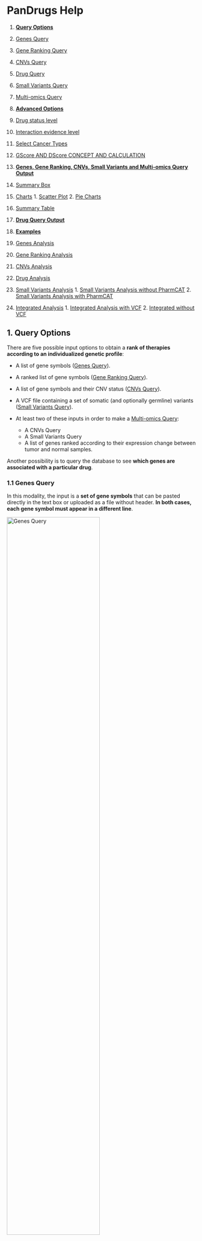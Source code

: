 # PanDrugs Help

1. **[Query Options](#!/help#query-options)**
  1. [Genes Query](#!/help#genes-query)
  2. [Gene Ranking Query](#!/help#gene-ranking-query)
  3. [CNVs Query](#!/help#cnvs-query)
  4. [Drug Query](#!/help#drug-query)
  5. [Small Variants Query](#!/help#vcf-query)
  6. [Multi-omics Query](#!/help#multi-omics-query)

2. **[Advanced Options](#!/help#advanced-options)**
  1. [Drug status level](#!/help#drugs-status-level)
  2. [Interaction evidence level](#!/help#interaction-evidence-level)
  3. [Select Cancer Types](#!/help#select-cancer-types)

3. [GScore AND DScore CONCEPT AND CALCULATION](#!/help#gscore-and-dscore-concept-and-calculation)

4. **[Genes, Gene Ranking, CNVs, Small Variants and Multi-omics Query Output](#!/help#genes-gene-rank-cnvs-vcf-and-multi-omics-query-output)**
  1. [Summary Box](#!/help#summary-box)
  2. [Charts](#!/help#drug-status-level)
    1. [Scatter Plot](#!/help#scatter-plot)
    2. [Pie Charts](#!/help#pie-charts)
  2. [Summary Table](#!/help#summary-table)

5. **[Drug Query Output](#!/help#drug-query-output)**

6. **[Examples](#!/help#examples)**
  1. [Genes Analysis](#!/help#examples-genes-query)
  2. [Gene Ranking Analysis](#!/help#examples-gene-ranking-query)
  3. [CNVs Analysis](#!/help#examples-cnvs-query)
  4. [Drug Analysis](#!/help#examples-drug-query)
  5. [Small Variants Analysis](#!/help#examples-vcf-query)
    1. [Small Variants Analysis without PharmCAT](#!/help#examples-vcf-query-no-pharmcat)
    2. [Small Variants Analysis with PharmCAT](#!/help#examples-vcf-query-pharmcat)
  6. [Integrated Analysis](#!/help#examples-integrated-query)
    1. [Integrated Analysis with VCF](#!/help#examples-integrated-query-w-vcf)
    2. [Integrated without VCF](#!/help#examples-integrated-query-wo-vcf)

<!--
7. [DATABASE VERSIONS FOR VCF ANNOTATION](#!/help#database-versions-for-vcf-annotation)
-->

## 1. Query Options<a name="query-options"></a>
There are five possible input options to obtain a **rank of therapies according to an individualized genetic profile**:

  - A list of gene symbols ([Genes Query](#!/help#genes-query)).
  - A ranked list of gene symbols ([Gene Ranking Query](#!/help#gene-ranking-query)).
  - A list of gene symbols and their CNV status ([CNVs Query](#!/help#gene-ranking-query)).
  - A VCF file containing a set of somatic (and optionally germline) variants <!-- corresponding to the GRCh38/hg38 assembly of the human genome -->([Small Variants Query](#!/help#vcf-query)).
  - At least two of these inputs in order to make a [Multi-omics Query](#!/help#multi-omics-query):

    - A CNVs Query
    - A Small Variants Query
    - A list of genes ranked according to their expression change between tumor and normal samples.

Another possibility is to query the database to see **which genes are associated with a particular drug**.

### 1.1 Genes Query<a name="genes-query"></a>
In this modality, the input is a **set of gene symbols** that can be pasted directly in the text box or uploaded as a file without header. **In both cases, each gene symbol must appear in a different line**.

<!-- Update image -->
<div style="text-align: left;"><img src="genes-query-01.png" alt="Genes Query" height="70%" width="70%"/>

### 1.2 Gene Ranking Query<a name="gene-ranking-query"></a>
In this query option, it is possible to upload a **ranked list of genes as a [RNK file](https://software.broadinstitute.org/cancer/software/gsea/wiki/index.php/Data_formats#RNK:_Ranked_list_file_format_.28.2A.rnk.29)**.

This file must consist in two tab delimited columns containing gene symbols and the ranking metric, respectively. Each gene symbol must appear in a different line. 

The ranking metric will be scaled between 0 and 1 and will be treated as an user-supplied [GScore]#!/help#gscore-and-dscore-concept-and-calculation), overwritting the precomputed one.

<!-- Update image -->
<div style="text-align: left;"><img src="gene-ranking-query-01.png" alt="Gene Ranking Query" height="70%" width="70%"/>

### 1.3 CNVs Query<a name="cnvs-query"></a>
In this modality, you can upload a **tab delimited** file without headers formed by two columns. The first one must contain a **gene symbol** per line. The second column must indicate the **CNV status** of the correspondind gene (either "AMP" for amplification or "DEL" for deletion). **Diploid genes must not be listed in this file**.

<!-- Update image -->
<div style="text-align: left;"><img src="cnvs-query-01.png" alt="CNVs Query" height="70%" width="70%"/>

### 1.4 Drug Query<a name="drug-query"></a>
**A single drug** can be queried in order to explore its connection with the genes in the database. PanDrugsdb contains information about drug synonyms. So, as you type a drug name, several suggestions matching your query will appear.

<!-- Update image -->
<div style="text-align: left;"><img src="drug-query-01.png" alt="Drug Query" height="70%" width="70%"/>

### 1.5 Small Variants Query<a name="vcf-query"></a>
In this query option, you must upload a **[VCF](https://samtools.github.io/hts-specs/VCFv4.2.pdf)** containing somatic and, optionally, germline variants. <!-- The genomic coordinates in this VCF must correspond to the GRCh38/hg38 assembly of the human genome. -->

**If the input VCF contains germline variants, there is an option to run [PharmCAT](https://pharmcat.org) and include the [Clinical Pharmacogenetics Implementation Consortium (CPIC)](https://cpicpgx.org) drug recommendations in the final drug ranking returned by PanDrugs**. In order to do so, the **input VCF must contain genotype data** with one or two sample columns. These are the two accepted formats:

- A VCF with a **single sample column** containing somatic and germline variants all together. There are not requirements regarding the name of the sample column.
- **Ideally**, a VCF with **two sample columns named "tumor" and "normal"** with the genotypes of the corresponding variant in each sample. Please note that, while the order of the sample columns is indifferent, the names must be strictly "tumor" and "normal".

<!-- Update image -->
<div style="text-align: left;"><img src="vcf-query-01.png" alt="Small Variants Query" height="70%" width="70%"/>

To create a new analysis, click on <span style="color:#50AC50">**New variants analysis...**</span> and then select a valid VCF file. You can click on <span style="color:#50AC50">**PharmCAT analysis**</span> and provide a meaningful name for the job. Finally, click on <span style="color:#50AC50">**Submit VCF**</span>.

<!-- Update image -->
<div style="text-align: left;"><img src="vcf-query-02.png" alt="New VCF Analysis" height="40%" width="40%"/>

A message indicating that the computation has been successfully submitted will appear. In this message you will get a link in order to follow the computation progress.

<!-- Update image -->
<div style="text-align: left;"><img src="vcf-query-03.png" alt="Small Variants Query Submission Message" height="25%" width="25%"/>

Moreover, if you come back to the <span style="color:#50AC50">**Small Variants**</span> tab or follow the link, you will notice a progress bar associated to your job. As the computation progresses, the completion of the different steps will be indicated in this progress bar.

<!-- Update image -->
<div style="text-align: left;"><img src="vcf-query-04.png" alt="Progress Bar" height="70%" width="70%"/>

During this process, the somatic variants included in the VCF are annotated using Ensembl's [Variant Effect Predictor (VEP)](https://www.ensembl.org/info/docs/tools/vep/index.html) and additional databases. With these annotations, a Variant Score (VScore) is computed for each variant. The final GScore is then calculated as the maximum VScore for the principal transcript of each gene.

If you clicked on <span style="color:#50AC50">**PharmCAT analysis**</span>, the germline variants will be used to query PharmCAT in order to retrieve the CPIC recommendations associated with these variants.

Finally, when the progress bar is complete, you can query PanDrugsdb and obtain a ranking of treatments **tailored to the provided genomics profile**. If you clicked on <span style="color:#50AC50">**PharmCAT analysis**</span>, PanDrugs output will contain CPIC recommendations (if any) for the ranked drugs and a link to PharmCAT's report.

Moreover, it is possible to download a tab delimited file with the annotations for each somatic variant and the corresponding VScore by clicking on <span style="color:#50AC50">**Download VScores**</span>.

<!-- Update image -->
<div style="text-align: left;"><img src="vcf-query-05.png" alt="Progress Bar Completed" height="70%" width="70%"/>

If you are logged in PanDrugs, the results of the query will be stored in your personal account. You will be able to access any previous analyses done within the last 6 months <!-- check this --> and select one of them to make a new query. That is why we encourage you to register [here](https://pandrugs.sing-group.org/#!/login). **Note that the germline variants used to query PharmCAT are deleted immediately and are not stored in our servers**.

### 1.5 Multi-omics Query<a name="multi-omics-query"></a>
You can perform a Multi-omics Query in case you have at least two of these inputs for the same patient:

  - Expression data
  - CNV information
  - A VCF

<!-- Update image -->
<div style="text-align: left;"><img src="multi-omics-query-01.png" alt="Multi-omics Query" height="70%" width="70%"/>

In this query option, the expression data can be uploaded as a **[RNK file](https://software.broadinstitute.org/cancer/software/gsea/wiki/index.php/Data_formats#RNK:_Ranked_list_file_format_.28.2A.rnk.29)**.

This file must consist in two tab delimited columns containing gene symbols and the ranking metric, respectively. Each gene symbol must appear in a different line and the ranking metric must reflect the expression change between tumor and normal samples (e.g. a differential expression test statistic).

The files containing CNV information and the VCF must be as detailed in sections [CNVs Query](#!/help#cnvs-query) and [Small Variants Query](#!/help#vcf-query), respectively.

If expression data is available, PanDrugs will compute the 90th percentile of the expression metric and will assign an expression label to each gene in the RNK file:

- **Highly Overexpressed Oncogenes:** Oncogenes with an expression metric above the 90th percentile.
- **Overexpressed:** Genes with an expression metric > 0.
- **Underexpressed:** Genes with an expression metric < 0.
- **Not Expressed:** Genes with no expression information (i.e. genes that appear in any other input).

Then, PanDrugs will query its database with the Highly Overexpressed Oncogenes and/or the genes with known CNV status information, if available. Moreover, if there is a VCF, PanDrugs runs an additional analysis as [detailed before](#!/help#vcf-query).

PanDrugs output will rank all drugs associated with either the Highly Overexpressed Oncogenes, the genes with known CNV status or the genes with somatic alterations. If you clicked on <span style="color:#50AC50">**PharmCAT analysis**</span>, PanDrugs output will contain CPIC recommendations (if any) for the ranked drugs and a link to PharmCAT's report.

## 2. Advanced Options<a name="advanced-options"></a>

Those queries based on genes ([Genes](#!/help#genes-query), [Gene Ranking](#!/help#gene-ranking-query), [CNVs](#!/help#cnvs-query) and [Small Variants](#!/help#vcf-query)) can be adjusted using the panel of advanced options:

<!-- Update image -->
<div style="text-align: left;"><img src="advanced-options.png" alt="Advanced Options" height="60%" width="60%"/>

### 2.1 Drug status level<a name="drugs-status-level"></a>

Allows to filter therapeutic options according to their approval status for cancer or other pathologies. The options are:

**Cancer:**

- **FDA approved:** FDA approved drugs for cancer treatment.
- **Clinical trials:** Drugs in clinical trials for cancer treatment.

**Other pathologies:**

- **FDA approved:** FDA approved drugs for other conditions or pathologies.
- **Clinical trials:** Drugs in clinical trials for the treatment of other conditions or pathologies.
- **Experimental:** Compounds in pre-clinical phase.

By default, all options are selected so the results include drugs in all the approval status levels.

### 2.2 Interaction evidence level<a name="interaction-evidence-level"></a>

Allows to filter therapeutic options according to the type of drug-gene interaction:

- **Direct target <img src="direct-target-interaction.svg" alt="Direct Target" height="25" width="85" style="vertical-align:middle;"/>:** Show drugs that directly target any input gene that contributes to a disease phenotype.

- **Biomarker <img src="biomarker-interaction.svg" alt="Biomarker" height="25" width="85" style="vertical-align:middle;"/>:** Show drugs whose response is associated, based on clinical or pre-clinical evidences, with the genetic status of any input gene.

- **Pathway member <img src="pathway-member-interaction.svg" alt="Pathway Member" height="25" width="135" style="vertical-align:middle;"/>:** Show drugs that target any downstream druggable genes within the pathway of the input genes.

<!-- - **Gene dependency**: Show drugs that target any gene with a genetic dependency on the input genes. -->

By default, all options are selected so the results include all types of drug-gene interactions.

### 2.3 Select Cancer Types<a name="select-cancer-types"></a>

Allows to filter therapeutic options approved for specific cancer types. **Drugs in clinical trials or experimental drugs associated to the input genes will be shown independently of this filter**. If you want your output to only contain approved drugs for the selected cancer types, **you must also filter by FDA approved drugs for cancer** (see [Drug status level](#!/help#drugs-status-level) section).

By default, all cancer types are selected.

## 3. Gene Score (GScore) and Drug Score (DScore) concept and calculation<a name="gscore-and-dscore-concept-and-calculation"></a>

The GScore measures the biological relevance of the gene in the tumoral process. It ranges from 0 to 1.

The DScore measures the suitability of the drug according to the genomic profile. It goes from -1 to 1 with the negative values corresponding to resistance and the positive values corresponding to sensitivity.

**GScore calculation**

When the input is a **ranked gene list** where the ranking is based on some experimental results, as for example, data originating from differential expression studies, the introduced values are normalized to the 0-1 scale.

If the input consists of a **non ranked list of genes**, the GScore is calculated according to the relevance of that gene in carcinogenesis. To perform this calculation we consider different aspects as the frequency at which the gene appears in different tumors, the probability of being a driver and the gene essentiality.

When the input is a **vcf file**, the GScore is computed taking into account the annotations provided for the variants located in each gene. Variants are annotated using the information provided by the VEP and other additional sources. The score for each variant (called VScore) is computed taking into account a set of features from these annotations. Variants are then filtered using the consequence indicated by VEP, keeping only those with a relevant impact in the sequence (transcript_ablation, splice_donor_variant, splice_acceptor_variant, stop_gained, frameshift_variant, stop_lost, start_lost, transcript_amplification, inframe_insertion, inframe_deletion, missense_variant, protein_altering_variant, splice_region_variant, incomplete_terminal_codon_variant and stop_retained_variant). Finally, we extract the affected genes and the GScore is established for each of them selecting the highest value of VScore for the principal transcript.

**DScore calculation**

There is a pre-computed DScore in the database for each single drug-gene relation of each source. In its calculation we first take into account the use of the drug in cancer, then the approval status of the drug and finally the definition of the gene as a target or biomarker in the relation with the drug. Experimental compounds have a different score assignation and they rank below drugs in another status, giving more relevance to target than to biomarker genes.

During the assignation process the drug score is readjusted to take into account the information provided by the combination of all input data. We define a **collective gene impact factor**, which reflects the number of genes in the input that points to a particular compound and a **database factor** that reflects the number of expert curated sources that support a particular drug-gene interaction. Pathway member assignations are penalized with respect to direct ones unless a biomarker evidence supports the association.

Experimental compounds maintain the pre-computed DScore with the exception of a penalization for pathway member cases.

In the case one drug has a sensitivity response due to one gene, but a resistance response due to another, the drug assignation appears with the sign of the highest DScore in absolute value. This means that the response with the most relevant evidences is the one that is going to be selected to position the drug in the sensitivity or resistance area.

## 4. Genes, Gene Ranking, CNVs, Small Variants and Multi-omics Query Output<a name="genes-gene-rank-cnvs-vcf-and-multi-omics-query-output"></a>

Once the query has been completed, a summary box with the execution details, some plots and a summary table with the drug ranking will appear.

### 4.1 Summary Box<a name="summary-box"></a>

This box details the total number of queried genes as well as the number of genes present and absent in PanDrugsdb. Morever, it specifies the type of query in the title and the [Advanced Options](#!/help#advanced-options) that were selected. If you made a [Small Variants Query](#!/help#vcf-query) with <span style="color:#50AC50">**PharmCAT analysis**</span>, the full PharmCAT's report would be available for download at the summary box.

<!-- Add image -->
<!-- ![Summary Box](summary-box-01.png "Summary Box") -->

### 4.2 Charts<a name="drug-status-level"></a>

#### 4.2.1 Scatter Plot<a name="scatter-plot"></a>

In this plot, the x and y axes represent the DScore and GScore for each drug, respectively. Positive values of the x axis correspond to sensitivity assignations and negative values represent resistance associations.

The ranked therapies are plotted as points with different shapes, colors and sizes:

- **Shape** indicates the type of drug-gene association.
- **Color** indicates the approval status of the drug.
- **Size** is proportional to the final GScore/DScore ratio.

Moreover, we define two thresholds: DScore = 0.7 and GScore = 0.6 to divide the scatter plot into quadrants. The area above both thresholds is shaded in green and includes the drugs labelled as **Best Therapeutic Candidates**.

You can click and drag the cursor to select any plot region you want to zoom in. In addition, the scatter plot can be printed or downloaded in different formats (PNG, JPEG, PDF or SVG) by clicking on this icon: <img src="download-icon.png" alt="Download Icon" height="15" width="15"/>.

<!-- Update image -->
<div style="text-align: left;"><img src="scatter-plot-01.svg" alt="Scatter Plot" height="60%" width="60%"/>

<!-- Update image -->
<div style="text-align: left;"><img src="scatter-plot-02.svg" alt="Scatter Plot Zoom In" height="60%" width="60%"/>

#### 4.2.2 Pie Charts<a name="pie-charts"></a>

**Drugs by approval status**

This chart shows the percentage of ranked therapies in each approval status group (Approved, Clinical Trials or Experimental).

<div style="text-align: left;"><img src="pie-chart-01.svg" alt="Pie Chart Approval Status" height="60%" width="60%"/>

**Drugs by family**

This chart shows the percentage of ranked therapies that belongs to each drug family.

<div style="text-align: left;"><img src="pie-chart-02.svg" alt="Pie Chart Drug Family" height="60%" width="60%"/>

These two charts can also be printed or downloaded in different formats (PNG, JPEG, PDF or SVG) by clicking on this icon: <img src="download-icon.png" alt="Download Icon" height="18" width="18" style="vertical-align:middle;"/>.

### 4.3 Summary Table<a name="summary-table"></a>

The summary table shows the therapeutic options returned by PanDrugs ranked first by DScore and then by GScore. This table has the following columns:

  **1. Gene(s):** Queried genes that have an association with the corresponding drug in PanDrugsdb. Each gene symbol is linked to its page in the [NCBI](https://www.ncbi.nlm.nih.gov/gene).

  **2. Drug:** Compound's name. Each drug is linked to its page in [PubChem](https://pubchem.ncbi.nlm.nih.gov).

  **3. Interaction:** Drug-gene relationship between the genes and the drug. The value of this column in the collapsed table corresponds to the drug-gene pair with the highest DScore and GScore. Options are:

- **Direct:** The altered gene is the target or the biomarker of the drug.

<!-- Update image and image names -->
  - **Direct target** <img src="direct-target-interaction.svg" alt="Direct Target" height="25" width="85" style="vertical-align:middle;"/>
  - **Biomarker** <img src="biomarker-interaction.svg" alt="Biomarker" height="25" width="85" style="vertical-align:middle;"/>

- **Indirect:** The drug's target is a gene related to the altered one.

<!-- Update image and image names -->
  - **Pathway member** <img src="pathway-member-interaction.svg" alt="Pathway Member" height="25" width="135" style="vertical-align:middle;"/>
  <!-- - Genetic dependency <img src="genetic-dependency-interaction.svg" alt="Genetic Depedency" height="14" width="85"/> -->

  **4. Drug status:** Approval status and cancer prescription for the approved drugs.

  **5. Type of therapy:** Type of therapy. Only available for drugs approved for cancer treatment. Options are:

  - **Targeted therapy:** Drugs that specifically attack cancer cells.
  - **Chemotherapy:** Drugs that kill fast-growing cells.
  - **Immunotherapy:** Drugs that boost or change how the immune system works in order to fight against cancer.
  - **Antihormone therapy:** Suppression of certain hormones that can prompt or help in the tumor growth.
  - **Photodynamic therapy:** Use of light-sensitive drugs, called photosensitizing agents, along with light to kill cancer cells.

  **6. Drug response:** <img src="response-sensitivity.svg" alt="Sensitivity" height="35" width="70" style="vertical-align:middle;"/> or <img src="response-resistance.svg" alt="Resistance" height="35" width="75" style="vertical-align:middle;"/> response, based on the gene alteration. Alerts are included in this area:

  - <img src="response-both.svg" alt="Both" height="35" width="38" style="vertical-align:middle;"/> If there is a predicted  <img src="response-resistance.svg" alt="Resistance" height="35" width="75" style="vertical-align:middle;"/> response to a drug based on a particular gene and another gene indicates <img src="response-sensitivity.svg" alt="Sensitivity" height="35" width="70" style="vertical-align:middle;"/>, that drug will be assigned the label <img src="response-both.svg" alt="Both" height="35" width="38" style="vertical-align:middle;"/> in the Drug response column. These indications should be reviewed to decide drug's suitability for a particular case, as sometimes the <img src="response-sensitivity.svg" alt="Sensitivity" height="35" width="70" style="vertical-align:middle;"/> or <img src="response-resistance.svg" alt="Resistance" height="35" width="75" style="vertical-align:middle;"/> response is dependent on a particular type of alteration. 
  - <img src="response-alert.svg" alt="Exclamation Mark" height="35" width="35" style="vertical-align:middle;"/> Sometimes, an exclamation mark appears as a warning, indicating that some information based on expert knowledge has to be taken into account.

  **7. Family:** Drug family to which the compound belongs to. It is based on the [KEGG's Target-based Classification of Drugs](https://www.genome.jp/kegg-bin/get_htext?br08310.keg) and the [Connectivity Map (CMAP)](https://www.broadinstitute.org/connectivity-map-cmap) classification.

  **8. Source(s):** Source(s) where the drug-gene interaction comes from. Each source name links to the original resource. Sources are:

  <!-- Update image -->
  <img src="pandrugs-sources.png" alt="PanDrugs Sources" height="750" width="500" style="horizontal-align:left;"/>

  **9. DScore:** Measures the suitability of the treatment. It ranges from -1 to 1, with the negative values corresponding to resistance and the positive values corresponding to sensitivity.

  - **After a Drug Query:** The table shows the pre-computed DScore, which has been calculated according to the drug indication and approval status, type of drug-gene interaction and drug response.

  - **After any other query:** The table shows a final DScore for each individual drug. PanDrugs selects the maximum pre-computed DScore in absolute value multiplied by its original sign among all drug-gene associations for a specific drug. Then , it modifies this score to account for the approval status of the drug, number of associated genes and curation level of the sources.

  **10. GScore:** Measures the biological relevance of the gene in the tumoral process and its druggability. It ranges from 0 to 1.

  - **After a Drug Query:** The table shows the pre-computed GScore, which has been calculated according to gene essentiality, tumor vulnerability, relevance of the gene in cancer and its druggability level.

  - **After a Genes or CNVs Query:** The table shows a final GScore for each group of genes. PanDrugs selects the maximum pre-computed GScore among all drug-gene associations for a specific drug.

  - **After a Gene Ranking Query:** The GScore is computed by scaling the ranking metric in the second column between 0 and 1.

  - **After a Small Variants Query:** A Variant Score (VScore) is computed for each variant taking into account their biological impact, their frequency and their clinical implications. The final GScore is then calculated as the maximum VScore for the principal isoform of each gene.

  - **After a Multi-omics Query:** There can be two types of GScores:

    - If the input includes a VCF: The GScores are computed from the VScores as in any other Small Variants Query.
    - If the input incudes a CNV file and/or an expression ranking: The final GScore for the genes with CNVs and/or the Highly Overexpressed Oncogenes is computed as in a CNVs Query.

    If a gene is found in the VCF and any other input file, the GScore computed from VScores has priority over the other GScore.

  **11. BTC:** The Best Therapeutic Candidates, with DScore > 0.7 and GScore > 0.6, are highlighted with a yellow star in the BTC column.
  
  **12. PharmCAT:** This column will appear after a [Small Variants Query](#!/help#vcf-query) or a [Multi-omics Query](#!/help#multi-omics-query) with <span style="color:#50AC50">**PharmCAT analysis**</span>. The drugs with CPIC recommendations will be labelled with one of these icons:

  - <img src="strongly-recommended.svg" alt="Strongly Recommended" height="35" width="35" style="vertical-align:middle;"/> **Strongly Recommended:** There is **strong** evidence to **recommend** the administration of this drug according to patient's germline variants.
  - <img src="moderately-recommended.svg" alt="Moderately Recommended" height="35" width="35" style="vertical-align:middle;"/> **Moderately Recommended:** There is **moderate** evidence to **recommend** the administration of this drug according to patient's germline variants.
  - <img src="warning.svg" alt="Warning" height="35" width="35" style="vertical-align:middle;"/> **Warning:** There are **several recommendations** for the same drug-variant association. These indications should be reviewed to decide which recommendation to follow based on the patient's population. 
  - <img src="moderately-not-recommended.svg" alt="Moderately not Recommended" height="35" width="35" style="vertical-align:middle;"/> **Moderately not Recommended:** There is **moderate** evidence to **not recommend** the administration of this drug according to patient's germline variants.
  - <img src="strongly-not-recommended.svg" alt="Strongly not Recommended" height="35" width="35" style="vertical-align:middle;"/> **Strongly not Recommended:** There is **strong** evidence to **not recommend** the administration of this drug according to patient's germline variants.

  All these icons are linked to the corresponding drug section in PharmCAT's report, which further explains the administration recommendation. The full PharmCAT's report can be downloaded from the [summary box](#!/help#summary-box).

  **13. SNV:** This column will appear after a [Multi-omics Query](#!/help#multi-omics-query) with a VCF. A drug will be labelled with this icon <img src="small-variants.svg" alt="SNV" height="35" width="35" style="vertical-align:middle;"/> when any of its associated genes presents a somatic variant.

  **14. CNV:** This column will appear after a [Multi-omics Query](#!/help#multi-omics-query) with a CNV file. A drug will be labelled with this icon <img src="cnvs.svg" alt="CNV" height="35" width="35" style="vertical-align:middle;"/> when any of its associated genes presents a CNV (either an ![Amplification](amplification.png "Amplification") or ![Deletion](deletion.png "Deletion")).

  **15. Expression:** This column will appear after a [Multi-omics Query](#!/help#multi-omics-query) with expression data. A drug will be labelled with this icon <img src="expression.svg" alt="Expression" height="35" width="35" style="vertical-align:middle;"/> when any of its associated genes is labelled as

  - <img src="highly-overexpressed-oncogene.svg" alt="Highly Overexpressed Oncogene" height="35" width="35" style="vertical-align:middle;"/> Highly Overexpressed Oncogene
  - <img src="overexpressed.svg" alt="Overexpressed" height="35" width="35" style="vertical-align:middle;"/> Overexpressed
  - <img src="underexpressed.svg" alt="Underexpressed" height="35" width="35" style="vertical-align:middle;"/> Underexpressed

Each row has **ADDITIONAL INFORMATION** that can be expanded clicking on the <img src="plus.png" alt="Expand Icon" height="20" width="20" style="vertical-align:middle;"/> button. Columns 6, 8 to 10 and 13 to 15 are further detailed for each gene involved in the drug assignation. Moreover, a new section for each gene is shown on the left. This section contains:

- A sentence explaining the association between the drug and the gene.

- The type of drug-gene ineraction for that gene. When this interaction is of type pathway member <img src="pathway-member-interaction.svg" alt="Pathway Member" height="25" width="135" style="vertical-align:middle;"/>, there is a button that shows a pop-up with a summary of the KEGG pathways the gene is involved in. Each pathway name has a link to a KEGG's visualization with the affected and targeted genes highlighted.

- The type of alteration that drives the sensitivity/resistance response.

- A link to [PubMed](https://pubmed.ncbi.nlm.nih.gov) and [ClinicalTrials.gov](https://clinicaltrials.gov/ct2/home) with additional information regarding the drug-gene association.

- **After a [Small Variants Query](#!/help#vcf-query):** Annotations for the variant affecting the gene are provided.

- **After a [Multi-omics Query](#!/help#multi-omics-query):** A sentence explaning the coherence between the alterations found in the different input files is provided.

## 5. Drug Query Output<a name="drug-query-output"></a>

In case of doing a drug query to retrieve the genes associated with a particular drug, the result consists in a summary box and a summary table similar to the one returned by other types of queries.

In this case, the summary box details the genes associated with the input drug, according to PanDrugsdb. Morever, it specifies the drug status and type of therapy.

<!-- Add image -->
<!-- ![Summary Box After Drug Query](summary-box-02.png "Summary Box After Drug Query") -->

In the [summary table](#!/help#summary-table), each row represents a gene associated with the input drug. The reported DScore and GScore are the pre-calculated ones for each drug-gene interaction in the database.

## 6. Examples<a name="examples"></a>

### 6.1. Genes<a name="examples-genes-query"></a>

Load Example 3 from [Genes Query tab](#!/query?tab=genes)

This list contains the genes involved in the PI3K-AKT-mTOR signaling pathway, which plays an important role in proliferation.

<!-- Update image and image name -->
![Genes Query Input](gene-query-example-input.png "Genes query example input")

Do not modify any of the "Advanced Options" and click on the "Query" button.

<u>**Output Interpretation**</u>

In the results page, you will see a summary box with the execution details, some plots and a summary table with the drug ranking (see [Genes, Gene Ranking, CNVs, Small Variants and Multi-omics Query Output](#!/help#genes-gene-rank-cnvs-vcf-and-multi-omics-query-output) section for further details).

Among the Best Therapeutic Candidates, PanDrugs suggests Everolimus and Temsirolimus.

<!-- Update image -->
![Genes Query Scatter Plot](genes-query-output-01.png "Genes query example scatter plot")

If you take a look to the summary table, you will see that these two drugs have the highest DScore and GScore in the ranking. Also, they have multiple associations with several input genes, being the one with the highest DScore and GScore a direct target interaction in both cases. Moreover, Everolimus and Temsirolimus are both targeted therapies approved for cancer and belong to the Serine/threonine kinases and mTOR inhibitor drug families.

<!-- Add image -->
<!-- ![Genes Query Summary Table Collapsed](genes-query-output-02.png "Genes query example summary table collapsed") -->

If you expand Everolimus row by clicking on "+" button you will notice that this drug suggestion is based on:

1. A direct target inhibition: *MTOR*.
2. A pathway member association between *MTOR* and other genes in the input list without entries in PanDrugsdb: *AKT1S1*, *MLST8*, *PDPK1*, *RHEB*, *RICTOR*, *RPTOR*, *TSC1* and *TSC2*.
3. Six response biomarkers: *PIK3CA*, *PTEN*, *TSC2*, *TSC1*, *AKT1* and *AKT2*.

You may also notice an alert in the "Drug response" column that should be considered if *PTEN* was deleted or *MTOR* presented one of the listed variants, since all those alterations are associated with reduced sensitivity to Everolimus.

<!-- Update image and image name -->
![Genes Query Summary Table Expanded](genes-query-output-02.png "Genes query example summary table expanded")

### 6.2. Gene Ranking<a name="examples-gene-ranking-query"></a>

[Load example for a lung adenocarcinoma patient from the TCGA](#!/query?tab=generank)

This example corresponds to patient [TCGA-91-6847](https://www.cbioportal.org/patient?studyId=luad_tcga_pan_can_atlas_2018&caseId=TCGA-91-6847), who harbors an amplification in *EGFR* gene that leads to an increased expression of this gene. The example RNK file contains the top 500 highly expressed genes. The ranking metric in this case is the statistic of the differential expression test.

![Gene Ranking Query Input](gene-ranking-query-input.png "Gene ranking query example input")

Load the RNK file, do not modify any of the "Advanced Options" and click on the "Query" button.

<u>**Output Interpretation**</u>

In the results page, you will see a summary box with the execution details, some plots and a summary table with the drug ranking (see [Genes, Gene Ranking, CNVs, Small Variants and Multi-omics Query Output](#!/help#genes-gene-rank-cnvs-vcf-and-multi-omics-query-output) section for further details).

These results can be interpreted as the ones obtained after a Genes Query, but keep in mind that the GScores are dependent on the ranking metric in the input.

For this example, PanDrugs does not find Best Therapeutic Candidates. This means that there is no approved drug associated to any of the top 500 highly expressed genes in this cancer patient.

<!-- Update image -->
![Gene Ranking Query Scatter Plot](gene-ranking-query-output-01.png "Gene query example scatter plot")

If we order the summary table by descending DScore, one of the candidate therapies proposed by PanDrugs is Paclitaxel (DScore = 0.995), an drug approved for lung cancer treatment.

<!-- Update image -->
![Gene Ranking Query Summary Table Collapsed](gene-ranking-query-output-02.png "Gene ranking query example summary table collapsed")

Note that the "Drug response" column shows the label "Both". If you expand Paclitaxel's row, you will realise that some input genes, when mutated, may trigger sensitivity whereas others may confer resistance to this drug. Among the later we can find *EGFR*, the gene that is amplified and highly expressed in this cancer patient.

<!-- Update image and image name -->
![Gene Ranking Query Summary Table Expanded](gene-ranking-query-output-03.png "Gene ranking query example summary table expanded")

Also, other treatments based on pathway members are suggested, as Imatinib and Bosutinib that targets downstream proteins to EGFR, gene that is altered in the patient and that is causing an increased expression in the tumor.

### 6.3 CNVs<a name="examples-cnvs-query"></a>

[Load example for a breast invasive carcinoma patient from the TCGA]()

This example corresponds to patient [TCGA-D8-A1JD](https://www.cbioportal.org/patient?studyId=brca_tcga&caseId=TCGA-D8-A1JD), who harbors a deletion in *BRCA2* gene that leads to a decreased expression of this gene. The example file contains all the CNVs detected for this patient.

<!-- Add image -->
<!-- ![CNVs Query Input](cnvs-query-input.png "CNVs query example input") -->

Load the example file, do not modify any of the "Advanced Options" and click on the "Query" button.

<u>**Output Interpretation**</u>

In the results page, you will see a summary box with the execution details, some plots and a summary table with the drug ranking (see [Genes, Gene Ranking, CNVs, Small Variants and Multi-omics Query Output](#!/help#genes-gene-rank-cnvs-vcf-and-multi-omics-query-output) section for further details).

These results can be interpreted as the ones obtained after a Genes Query.

For this example...

### 6.4. Drug<a name="examples-drug-query"></a>

[Query Palbociclib](#!/query?tab=drugs)

Palbociclib is a targeted therapy approved in the treatment of breast cancer.

<!-- Update image -->
![Drug Query](drug-query-input.png "Drug query example input")

Click on the "Query" button.

<u>**Output Interpretation**</u>

In the results page, you will see a summary box and a summary table similar to the one returned by other types of queries (see [Drug Query Output](#!/help#drug-query-output) section for further details).

<!-- Update image -->
![Drug Query Summary Box](drug-query-output-01.png "Drug query example summary box")

In the summary table, each row represents a gene associated with Palbociclib. We can observe examples for each one of the drug-gene interaction categories:

- **Direct targets:** Such as *CDK6* or *CDK4*.
- **Biomarkers:** Such as *CDKN2A*, whose alterations are associated to sensitivity; or *CCNE1*, whose amplification and overexpression is associated to resistance to Palbociclib.
- **Pathway members:** Such as *CCND1*, *CCNE1*, *CDKN2A*, *CDKN2B* and *RB1*, which are downstream the direct target *CDK4*.

<!-- Update image -->
![Drug Query Summary Table](drug-query-output-02.png "Drug query example summary table")

### 6.5. Small Variants Analysis<a name="examples-vcf-query"></a>

#### 6.5.1 Small Variants Analysis without PharmCAT<a name="examples-vcf-query-no-pharmcat"></a>

[Load example for a colon cancer patient]()

This example corresponds to a colon cancer patient who harbors an alteration in *PIK3CA* gene (p.His1047Arg). The example VCF contains patient's somatic variants as well as made up germline variants to simulate how PharmCAT analysis would enrich the final drug ranking in a real case scenario.

This example corresponds to patient [TCGA-D8-A1JD](https://www.cbioportal.org/patient?studyId=brca_tcga&caseId=TCGA-D8-A1JD), who harbors alterations in *PIK3CA* gene. The example VCF contains patient's somatic variants as well as made up germline variants to simulate how PharmCAT analysis would enrich the final drug ranking in a real case scenario.

<!-- Update image -->
![Small Variants Query Input](vcf-query-input-01.png "Small variants query example input")

First, load the VCF, do not click on "PharmCAT analysis" and click on the "Submit VCF" button. 

If you come back to the <span style="color:blue">**Small Variants**</span> tab, you will notice a progress bar associated to your job. As the computation progresses, the completion of the different steps will be indicated in this progress bar. In this example, PanDrugs will annotate the somatic variants and compute GScores from VScores. For more details, please refer to the [Small Variants Query](#!/help#vcf-query) section.

When the progress bar is complete, do not modify any of the "Advanced Options" and click on the "Query with affected genes" button. Please note that at this point it is also possible to download a tab delimited file with the annotations for each somatic variant and the corresponding VScore by clicking on "Download VScores".

<!-- Update image -->
![Small Variants Query](vcf-query-input-02.png "Small variants query example")

<u>**Output interpretation**</u>

In the results page, you will see a summary box with the execution details, some plots and a summary table with the drug ranking (see [Genes, Gene Ranking, CNVs, Small Variants and Multi-omics Query Output](#!/help#genes-gene-rank-cnvs-vcf-and-multi-omics-query-output) section for further details).

These results can be interpreted as the ones obtained after a Genes Query, but keep in mind that these GScores also take into account the biological impact, the frequency and the clinical implications of the somatic variants in the VCF.

For this example, PanDrugs finds several Best Therapeutic Candidates.

<!-- Update image -->
![Small Variants Query Scatter Plot](vcf-query-output-01.png "Small variants query example scatter plot")

Among the suggested treatments, there are some approved drugs for colon cancer, such as Regorafenib (DScore = 0.942), Irinotecan (DScore = 0.833) or Capecitabine (DScore = 0.822). All these drugs have an equal GScore = 0.748. 

Note that the "Drug response" column shows the label "Both" for Regorafenib and Capecitabine. If you expand these two rows, you will realise that there are some genes that, when mutated, may confer resistance to the corresponding drug. At the bottom of each uncollapsed drug-gene association you will find the somatic variant that has been called and its annotations:

- For Regorafenib, the mutation that confers resistance is p.Arg505Cys, where as the one present in the patient is p.Ser582Leu. So, in principle, the tumor should not develop resistance to the drug.

<!-- Update image -->
![Small Variants Query Regorafenib Expanded)](vcf-query-output-02.png "Small variants query example regorafenib expanded")

- For Capecitabine, on the other hand, there is no information about the specific mutation that confers resistance to the drug. So it may be safer to avoid this drug.

<!-- Update image -->
![Small Variants Query Capecitabine Expanded)](vcf-query-output-03.png "Small variants query example capecitabine expanded")

If you are interested in a drug repurposing approach, you may want to consider
Copanlisib, a therapy that is approved for blood cancer and that specifically targets *PIK3CA*, which is altered in this patient.

#### 6.5.1 Small Variants Analysis with PharmCAT<a name="examples-vcf-query-pharmcat"></a>

Let's enrich the output of the [Analysis without PharmCAT](#!/help#examples-vcf-query-no-pharmcat) with CPIC recommendations. [Load example for a breast invasive carcinoma patient from the TCGA.]()

<!-- Create image -->
![Small Variants Query with PharmCAT Input](vcf-query-input-03.png "Small variants query with PharmCAT example input")

Again, load the VCF, but this time click on "PharmCAT analysis" and the "Submit VCF" button. 

PanDrugs will annotate the somatic variants and compute GScores from VScores. In addition, PanDrugs will query PharmCAT with the germline variants in order to retrieve the CPIC recommendations for the drugs shown in the final ranking. For more details, please refer to the [Small Variants Query](#!/help#vcf-query) section.

When the progress bar is complete, do not modify any of the "Advanced Options" and click on the "Query with affected genes" button. Please note that at this point it is also possible to download a tab delimited file with the annotations for each somatic variant and the corresponding VScore by clicking on "Download VScores".

<!-- Create image -->
![Small Variants Query with PharmCAT](vcf-query-input-04.png "Small variants query with PharmCAT example")

<u>**Output interpretation**</u>

The results page will look exactly the same as the the output of the [Analysis without PharmCAT](#!/help#examples-vcf-query-no-pharmcat). However, the summary table will show an additional column named "PharmCAT".

Please, take a look at the three Best Therapeutic Candidates approved for colon cancer that we were inspecting before (Regorafenib, Irinotecan and Capecitabine).  There is a PharmCAT label next to Capecitabine which indicates that this patient has germline variants that are associated with Adverse Drug Reactions to this drug. If you click on the icon, you will be redirected to this drug's section in PharmCAT's report, which further explains the administration recommendation. 

<!-- Create image -->
![Small Variants Query with PharmCAT Capecitabine Collapsed)](vcf-query-output-05.png "Small variants query with PharmCAT example capecitabine collapsed")

Moreover, The full PharmCAT's report can be downloaded from the summary box at the top of the page.

<!-- Create image -->
![Small Variants Query with PharmCAT Summary Box](vcf-query-input-06.png "Small variants query with PharmCAT example summary box")

### 6.6. Integrated Analysis<a name="examples-integrated-query"></a>

For this example, we are using small variant, CNV and expression data from patient [TCGA-D8-A1JD](https://www.cbioportal.org/patient?studyId=brca_tcga&caseId=TCGA-D8-A1JD). This patient harbors alterations in *PIK3CA* gene and a deletion in *BRCA2* gene that leads to a decreased expression of this gene. 

We have already analyzed CNV data from this patient in [CNVs Analysis](#!/help#examples-cnvs-query) section, but in this example we will show how PanDrugs results can be expanded using different omics data from the same patient.

#### 6.6.1 Integrated Analysis with VCF<a name="examples-integrated-query-w-vcf"></a>

**Important:** For running an Integrated Query with a VCF you must be [registered](https://pandrugs.sing-group.org/#!/login).

[Load example for a breast invasive carcinoma patient from the TCGA.]()

The example VCF contains patient's somatic variants without any germline alteration, so in this example we cannot select "PharmCAT analysis".

<!-- Create image -->
![Integrated Query with VCF Input](integrated-query-input-01.png "Integrated query with VCF example input")

First, click on "I have a VCF". If you are logged in, you will be able to select any of the VCFs that you have previously annotated. These annotations are stored in your personal account up to 6 months, so they can be queried many times.

As this is a new analysis, please go to the Small Variants Query tab and load the VCF as indicated in section [Small Variants Analysis without PharmCAT](#!/help#examples-vcf-query-no-pharmcat). Please, **do not** click on "PharmCAT analysis". Once the progress bar is complete, return to the Integrated Query tab.

Select the VCF you just annotated from the list and upload both the example CNV and expression RNK files. Keep in mind that you can choose just one of them, but we want to show you how a complete Integrated Analysis looks like.

Finally, do not modify any of the "Advanced Options" and click on the "Query" button.

<u>**Output Interpretation**</u>

In the results page, you will see a summary box with the execution details, some plots and a summary table with the drug ranking (see [Genes, Gene Ranking, CNVs, Small Variants and Multi-omics Query Output](#!/help#genes-gene-rank-cnvs-vcf-and-multi-omics-query-output) section for further details).

These results can be interpreted as the ones obtained after a Genes Query, but keep in mind that the GScores have been computed in two ways:

- For the genes in the CNV file or the Highly Overexpressed Oncogenes found in the RNK file, the GScores are the pre-computed ones. These scores have been calculated according to gene essentiality, tumor vulnerability, relevance of the gene in cancer and its druggability level.

- For the somatic variants found in the VCF, the GScores also take into account the biological impact, the frequency and the clinical implications of these variants.

If a gene is found in the VCF and any other input file, the GScore computed from VScores has priority over the pre-computed GScore.

#### 6.6.2 Integrated Analysis without VCF<a name="examples-integrated-query-wo-vcf"></a>

[Load example for a breast invasive carcinoma patient from the TCGA.]()

<!-- Create image -->
![Integrated Query without VCF Input](integrated-query-input-02.png "Integrated query without VCF example input")

First, do not click on "I have a VCF". Then, upload both the example CNV and expression RNK files.

Finally, do not modify any of the "Advanced Options" and click on the "Query" button.

<u>**Output Interpretation**</u>

In the results page, you will see a summary box with the execution details, some plots and a summary table with the drug ranking (see [Genes, Gene Ranking, CNVs, Small Variants and Multi-omics Query Output](#!/help#genes-gene-rank-cnvs-vcf-and-multi-omics-query-output) section for further details).

These results can be interpreted as the ones obtained after a Genes Query.

<!-- 
## 7. Database versions for VCF annotation <a name="database-versions-for-vcf-annotation"></a>

**Variant Effect Predictor** Ensembl Release 90

**COSMIC** Release v84 for HG19 assembly

**Pfam** 31.0

**UniProt** Release 2018_02

**InterPro** 66.0

**ClinVar** Release 2018_02

**Cancer Gene Census for Cosmic** v84

**APPRIS** (gencode19/ensembl74)

**KEGG** Release 85.1
-->
